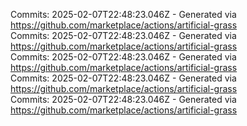 Commits: 2025-02-07T22:48:23.046Z - Generated via https://github.com/marketplace/actions/artificial-grass
<br>
Commits: 2025-02-07T22:48:23.046Z - Generated via https://github.com/marketplace/actions/artificial-grass
<br>
Commits: 2025-02-07T22:48:23.046Z - Generated via https://github.com/marketplace/actions/artificial-grass
<br>
Commits: 2025-02-07T22:48:23.046Z - Generated via https://github.com/marketplace/actions/artificial-grass
<br>
Commits: 2025-02-07T22:48:23.046Z - Generated via https://github.com/marketplace/actions/artificial-grass
<br>

